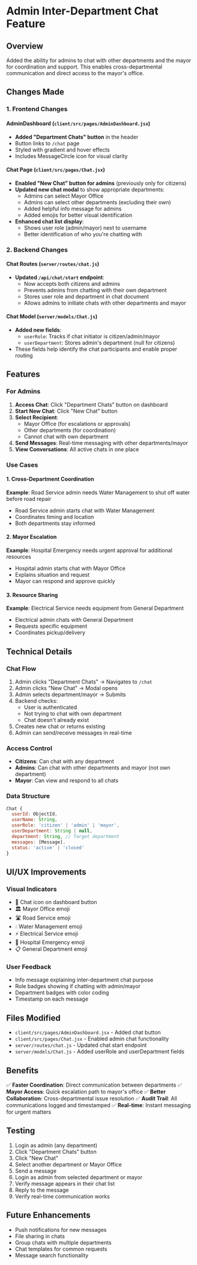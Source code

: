 # Admin Inter-Department Chat Feature

## Overview
Added the ability for admins to chat with other departments and the mayor for coordination and support. This enables cross-departmental communication and direct access to the mayor's office.

## Changes Made

### 1. Frontend Changes

#### AdminDashboard (`client/src/pages/AdminDashboard.jsx`)
- **Added "Department Chats" button** in the header
- Button links to `/chat` page
- Styled with gradient and hover effects
- Includes MessageCircle icon for visual clarity

#### Chat Page (`client/src/pages/Chat.jsx`)
- **Enabled "New Chat" button for admins** (previously only for citizens)
- **Updated new chat modal** to show appropriate departments:
  - Admins can select Mayor Office
  - Admins can select other departments (excluding their own)
  - Added helpful info message for admins
  - Added emojis for better visual identification
- **Enhanced chat list display**:
  - Shows user role (admin/mayor) next to username
  - Better identification of who you're chatting with

### 2. Backend Changes

#### Chat Routes (`server/routes/chat.js`)
- **Updated `/api/chat/start` endpoint**:
  - Now accepts both citizens and admins
  - Prevents admins from chatting with their own department
  - Stores user role and department in chat document
  - Allows admins to initiate chats with other departments and mayor

#### Chat Model (`server/models/Chat.js`)
- **Added new fields**:
  - `userRole`: Tracks if chat initiator is citizen/admin/mayor
  - `userDepartment`: Stores admin's department (null for citizens)
- These fields help identify the chat participants and enable proper routing

## Features

### For Admins
1. **Access Chat**: Click "Department Chats" button on dashboard
2. **Start New Chat**: Click "New Chat" button
3. **Select Recipient**:
   - Mayor Office (for escalations or approvals)
   - Other departments (for coordination)
   - Cannot chat with own department
4. **Send Messages**: Real-time messaging with other departments/mayor
5. **View Conversations**: All active chats in one place

### Use Cases

#### 1. Cross-Department Coordination
**Example**: Road Service admin needs Water Management to shut off water before road repair
- Road Service admin starts chat with Water Management
- Coordinates timing and location
- Both departments stay informed

#### 2. Mayor Escalation
**Example**: Hospital Emergency needs urgent approval for additional resources
- Hospital admin starts chat with Mayor Office
- Explains situation and request
- Mayor can respond and approve quickly

#### 3. Resource Sharing
**Example**: Electrical Service needs equipment from General Department
- Electrical admin chats with General Department
- Requests specific equipment
- Coordinates pickup/delivery

## Technical Details

### Chat Flow
1. Admin clicks "Department Chats" → Navigates to `/chat`
2. Admin clicks "New Chat" → Modal opens
3. Admin selects department/mayor → Submits
4. Backend checks:
   - User is authenticated
   - Not trying to chat with own department
   - Chat doesn't already exist
5. Creates new chat or returns existing
6. Admin can send/receive messages in real-time

### Access Control
- **Citizens**: Can chat with any department
- **Admins**: Can chat with other departments and mayor (not own department)
- **Mayor**: Can view and respond to all chats

### Data Structure
```javascript
Chat {
  userId: ObjectId,
  userName: String,
  userRole: 'citizen' | 'admin' | 'mayor',
  userDepartment: String | null,
  department: String, // Target department
  messages: [Message],
  status: 'active' | 'closed'
}
```

## UI/UX Improvements

### Visual Indicators
- 💬 Chat icon on dashboard button
- 🏛️ Mayor Office emoji
- 🛣️ Road Service emoji
- 💧 Water Management emoji
- ⚡ Electrical Service emoji
- 🏥 Hospital Emergency emoji
- 📋 General Department emoji

### User Feedback
- Info message explaining inter-department chat purpose
- Role badges showing if chatting with admin/mayor
- Department badges with color coding
- Timestamp on each message

## Files Modified
- `client/src/pages/AdminDashboard.jsx` - Added chat button
- `client/src/pages/Chat.jsx` - Enabled admin chat functionality
- `server/routes/chat.js` - Updated chat start endpoint
- `server/models/Chat.js` - Added userRole and userDepartment fields

## Benefits
✅ **Faster Coordination**: Direct communication between departments
✅ **Mayor Access**: Quick escalation path to mayor's office
✅ **Better Collaboration**: Cross-departmental issue resolution
✅ **Audit Trail**: All communications logged and timestamped
✅ **Real-time**: Instant messaging for urgent matters

## Testing
1. Login as admin (any department)
2. Click "Department Chats" button
3. Click "New Chat"
4. Select another department or Mayor Office
5. Send a message
6. Login as admin from selected department or mayor
7. Verify message appears in their chat list
8. Reply to the message
9. Verify real-time communication works

## Future Enhancements
- Push notifications for new messages
- File sharing in chats
- Group chats with multiple departments
- Chat templates for common requests
- Message search functionality
